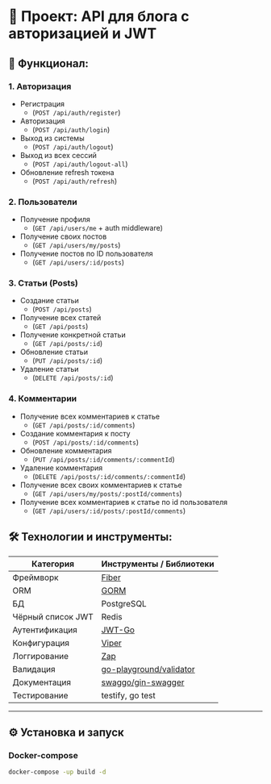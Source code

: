 # 🚀 Проект: **API для блога с авторизацией и JWT**
## 📌 Функционал:

### 1. **Авторизация**
- Регистрация 
  - (`POST /api/auth/register`)
- Авторизация 
  - (`POST /api/auth/login`)
- Выход из системы 
  - (`POST /api/auth/logout`)
- Выход из всех сессий 
  - (`POST /api/auth/logout-all`)
- Обновление refresh токена 
  - (`POST /api/auth/refresh`)

### 2. **Пользователи**
- Получение профиля 
  - (`GET /api/users/me` + auth middleware)
- Получение своих постов 
  - (`GET /api/users/my/posts`)
- Получение постов по ID пользователя 
  - (`GET /api/users/:id/posts`)

### 3. **Статьи (Posts)**
- Создание статьи 
  - (`POST /api/posts`)
- Получение всех статей 
  - (`GET /api/posts`)
- Получение конкретной статьи 
  - (`GET /api/posts/:id`)
- Обновление статьи 
  - (`PUT /api/posts/:id`)
- Удаление статьи 
  - (`DELETE /api/posts/:id`)

### 4. **Комментарии**
- Получение всех комментариев к статье
  - (`GET /api/posts/:id/comments`)
- Создание комментария к посту 
  - (`POST /api/posts/:id/comments`)
- Обновление комментария 
  - (`PUT /api/posts/:id/comments/:commentId`)
- Удаление комментария 
  - (`DELETE /api/posts/:id/comments/:commentId`)
- Получение всех своих комментариев к статье 
  - (`GET /api/users/my/posts/:postId/comments`)
- Получение всех комментариев к статье по id пользователя 
  - (`GET /api/users/:id/posts/:postId/comments`)

## 🛠 Технологии и инструменты:

| Категория         | Инструменты / Библиотеки                        |
|------------------|-------------------------------------------------|
| Фреймворк        | [Fiber](https://github.com/gofiber/fiber) |
| ORM              | [GORM](https://gorm.io/)                        |
| БД               | PostgreSQL         |
| Чёрный список JWT | Redis|
| Аутентификация   | [JWT-Go](https://github.com/dgrijalva/jwt-go)   |
| Конфигурация     | [Viper](https://github.com/spf13/viper)        |
| Логгирование     | [Zap](https://github.com/uber-go/zap)          |
| Валидация        | [go-playground/validator](https://github.com/go-playground/validator) |
| Документация     | [swaggo/gin-swagger](https://github.com/swaggo/swag) |
| Тестирование     | testify, go test                                |

---

## ⚙️ Установка и запуск
### Docker-compose
```cmd
docker-compose -up build -d
```